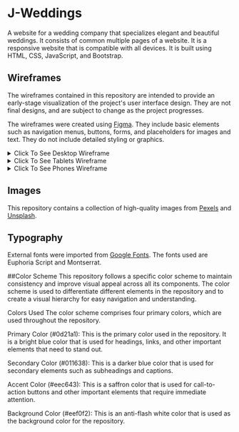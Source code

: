 # J-Weddings
A website for a wedding company that specializes elegant and beautiful weddings. It consists of common multiple pages of a website. It is a responsive website that is compatible with all devices. It is built using HTML, CSS, JavaScript, and Bootstrap.

## Wireframes
The wireframes contained in this repository are intended to provide an early-stage visualization of the project's user interface design. They are not final designs, and are subject to change as the project progresses.

The wireframes were created using [Figma](https://figma.com/). They include basic elements such as navigation menus, buttons, forms, and placeholders for images and text. They do not include detailed styling or graphics.

<details><summary>Click To See Desktop Wireframe</summary>

![Desktop Wireframe](#)

</details>

<details><summary>Click To See Tablets Wireframe</summary>

![Tablet Wireframe](#)

</details>
<details><summary>Click To See Phones Wireframe</summary>

![Phones Wireframe](#)

</details>

## Images
This repository contains a collection of high-quality images from [Pexels](https://pexels.com/) and [Unsplash](https://unsplash.com/).

## Typography
External fonts were imported from [Google Fonts](https://fonts.google.com/). The fonts used are Euphoria Script and Montserrat.

##Color Scheme
This repository follows a specific color scheme to maintain consistency and improve visual appeal across all its components. The color scheme is used to differentiate different elements in the repository and to create a visual hierarchy for easy navigation and understanding.

Colors Used
The color scheme comprises four primary colors, which are used throughout the repository.

Primary Color (#0d21a1): This is the primary color used in the repository. It is a bright blue color that is used for headings, links, and other important elements that need to stand out.

Secondary Color (#011638): This is a darker blue color that is used for secondary elements such as subheadings and captions.

Accent Color (#eec643): This is a saffron color that is used for call-to-action buttons and other important elements that require immediate attention.

Background Color (#eef0f2): This is an anti-flash white color that is used as the background color for the repository.


